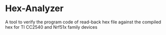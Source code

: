# Hex-Analyzer
A tool to verify the program code of read-back hex file against the compiled hex for TI CC2540 and Nrf51x family devices
